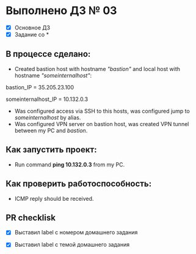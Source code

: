 # Выполнено ДЗ № 03

 - [x] Основное ДЗ
 - [x] Задание со *

## В процессе сделано:
 - Created bastion host with hostname _"bastion"_ and local host with hostname _"someinternalhost"_:

bastion_IP = 35.205.23.100

someinternalhost_IP = 10.132.0.3

- Was configured access via SSH to this hosts, was configured jump to _someinternalhost_ by alias.
 - Was configured VPN server on bastion host, was created VPN tunnel between my PC and _bastion_.

## Как запустить проект:
 - Run command **ping 10.132.0.3** from my PC.

## Как проверить работоспособность:
 - ICMP reply should be received.

## PR checklisk
 - [x] Выставил label с номером домашнего задания
 - [x] Выставил label с темой домашнего задания

